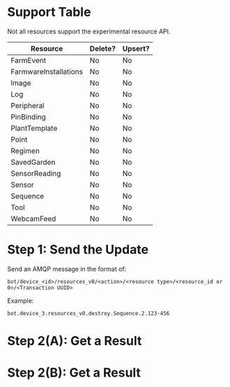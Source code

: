 # Support Table

Not all resources support the experimental resource API.

|Resource               |Delete?  |Upsert?  |
|-----------------------|---------|---------|
| FarmEvent             |No       |No       |
| FarmwareInstallations |No       |No       |
| Image                 |No       |No       |
| Log                   |No       |No       |
| Peripheral            |No       |No       |
| PinBinding            |No       |No       |
| PlantTemplate         |No       |No       |
| Point                 |No       |No       |
| Regimen               |No       |No       |
| SavedGarden           |No       |No       |
| SensorReading         |No       |No       |
| Sensor                |No       |No       |
| Sequence              |No       |No       |
| Tool                  |No       |No       |
| WebcamFeed            |No       |No       |

# Step 1: Send the Update

Send an AMQP message in the format of:

```
bot/device_<id>/resources_v0/<action>/<resource type>/<resource_id or 0>/<Transaction UUID>
```

Example:

```
bot.device_3.resources_v0.destroy.Sequence.2.123-456
```

# Step 2(A): Get a Result

# Step 2(B): Get a Result
